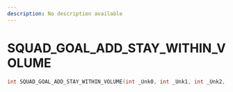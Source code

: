```yaml
---
description: No description available 
---
```


# SQUAD_GOAL_ADD_STAY_WITHIN_VOLUME

```cpp
int SQUAD_GOAL_ADD_STAY_WITHIN_VOLUME(int _Unk0, int _Unk1, int _Unk2, int _Unk3, int _Unk4);
```